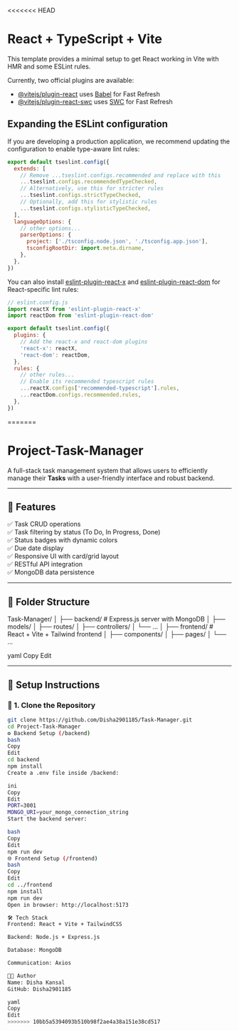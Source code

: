 <<<<<<< HEAD
# React + TypeScript + Vite

This template provides a minimal setup to get React working in Vite with HMR and some ESLint rules.

Currently, two official plugins are available:

- [@vitejs/plugin-react](https://github.com/vitejs/vite-plugin-react/blob/main/packages/plugin-react/README.md) uses [Babel](https://babeljs.io/) for Fast Refresh
- [@vitejs/plugin-react-swc](https://github.com/vitejs/vite-plugin-react-swc) uses [SWC](https://swc.rs/) for Fast Refresh

## Expanding the ESLint configuration

If you are developing a production application, we recommend updating the configuration to enable type-aware lint rules:

```js
export default tseslint.config({
  extends: [
    // Remove ...tseslint.configs.recommended and replace with this
    ...tseslint.configs.recommendedTypeChecked,
    // Alternatively, use this for stricter rules
    ...tseslint.configs.strictTypeChecked,
    // Optionally, add this for stylistic rules
    ...tseslint.configs.stylisticTypeChecked,
  ],
  languageOptions: {
    // other options...
    parserOptions: {
      project: ['./tsconfig.node.json', './tsconfig.app.json'],
      tsconfigRootDir: import.meta.dirname,
    },
  },
})
```

You can also install [eslint-plugin-react-x](https://github.com/Rel1cx/eslint-react/tree/main/packages/plugins/eslint-plugin-react-x) and [eslint-plugin-react-dom](https://github.com/Rel1cx/eslint-react/tree/main/packages/plugins/eslint-plugin-react-dom) for React-specific lint rules:

```js
// eslint.config.js
import reactX from 'eslint-plugin-react-x'
import reactDom from 'eslint-plugin-react-dom'

export default tseslint.config({
  plugins: {
    // Add the react-x and react-dom plugins
    'react-x': reactX,
    'react-dom': reactDom,
  },
  rules: {
    // other rules...
    // Enable its recommended typescript rules
    ...reactX.configs['recommended-typescript'].rules,
    ...reactDom.configs.recommended.rules,
  },
})
```
=======
# Project-Task-Manager

A full-stack task management system that allows users to efficiently manage their **Tasks** with a user-friendly interface and robust backend.

---

## 🚀 Features

✅ Task CRUD operations  
✅ Task filtering by status (To Do, In Progress, Done)  
✅ Status badges with dynamic colors  
✅ Due date display  
✅ Responsive UI with card/grid layout  
✅ RESTful API integration  
✅ MongoDB data persistence

---

## 📁 Folder Structure

Task-Manager/
│
├── backend/ # Express.js server with MongoDB
│ ├── models/
│ ├── routes/
│ ├── controllers/
│ └── ...
│
├── frontend/ # React + Vite + Tailwind frontend
│ ├── components/
│ ├── pages/
│ └── ...

yaml
Copy
Edit

---

## 🔧 Setup Instructions

### 🔹 1. Clone the Repository

```bash
git clone https://github.com/Disha2901185/Task-Manager.git
cd Project-Task-Manager
⚙️ Backend Setup (/backend)
bash
Copy
Edit
cd backend
npm install
Create a .env file inside /backend:

ini
Copy
Edit
PORT=3001
MONGO_URI=your_mongo_connection_string
Start the backend server:

bash
Copy
Edit
npm run dev
🌐 Frontend Setup (/frontend)
bash
Copy
Edit
cd ../frontend
npm install
npm run dev
Open in browser: http://localhost:5173

🛠️ Tech Stack
Frontend: React + Vite + TailwindCSS

Backend: Node.js + Express.js

Database: MongoDB

Communication: Axios

🧑‍💻 Author
Name: Disha Kansal
GitHub: Disha2901185

yaml
Copy
Edit
>>>>>>> 10bb5a5394093b510b98f2ae4a38a151e38cd517
